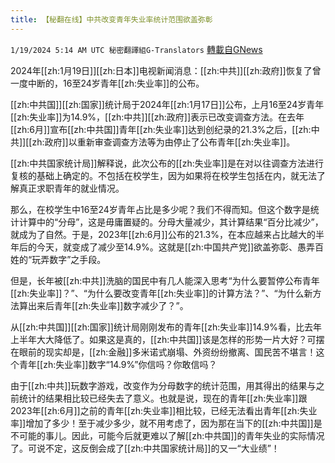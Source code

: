 ```yaml
---
title: 【秘翻在线】中共改变青年失业率统计范围欲盖弥彰
---
```

`1/19/2024 5:14 AM UTC 秘密翻譯組G-Translators` [轉載自GNews](https://gnews.org/articles/2234269)

2024年[[zh:1月19日]][[zh:日本]]电视新闻消息：[[zh:中共]][[zh:政府]]恢复了曾一度中断的，16至24岁青年[[zh:失业率]]的公布。

[[zh:中共国]][[zh:国家]]统计局于2024年[[zh:1月17日]]公布，上月16至24岁青年[[zh:失业率]]为14.9%，[[zh:中共]][[zh:政府]]表示已改变调查方法。在去年[[zh:6月]]宣布[[zh:中共国]]青年[[zh:失业率]]达到创纪录的21.3%之后，[[zh:中共]][[zh:政府]]以重新审查调查方法等为由停止了公布青年[[zh:失业率]]。

[[zh:中共国家统计局]]解释说，此次公布的[[zh:失业率]]是在对以往调查方法进行复核的基础上确定的。不包括在校学生，因为如果将在校学生包括在内，就无法了解真正求职青年的就业情况。

那么，在校学生中16至24岁青年占比是多少呢？我们不得而知。但这个数字是统计计算中的“分母”，这是毋庸置疑的。分母大量减少，其计算结果“百分比减少”，就成为了自然。于是，2023年[[zh:6月]]公布的21.3%，在本应越来占比越大的半年后的今天，就变成了减少至14.9%。这就是[[zh:中国共产党]]欲盖弥彰、愚弄百姓的“玩弄数字”之手段。

但是，长年被[[zh:中共]]洗脑的国民中有几人能深入思考“为什么要暂停公布青年[[zh:失业率]]？”、“为什么要改变青年[[zh:失业率]]的计算方法？”、“为什么新方法算出来后青年[[zh:失业率]]数字减少了？”。

从[[zh:中共国]][[zh:国家]]统计局刚刚发布的青年[[zh:失业率]]14.9%看，比去年上半年大大降低了。如果这是真的，[[zh:中共国]]该是怎样的形势一片大好？可摆在眼前的现实却是，[[zh:金融]]多米诺式崩塌、外资纷纷撤离、国民苦不堪言！这个青年[[zh:失业率]]数字“14.9%”你信吗？你敢信吗？

由于[[zh:中共]]玩数字游戏，改变作为分母数字的统计范围，用其得出的结果与之前统计的结果相比较已经失去了意义。也就是说，现在的青年[[zh:失业率]]跟2023年[[zh:6月]]之前的青年[[zh:失业率]]相比较，已经无法看出青年[[zh:失业率]]增加了多少！至于减少多少，就不用考虑了，因为那在当下的[[zh:中共国]]是不可能的事儿。因此，可能今后就更难以了解[[zh:中共国]]的青年失业的实际情况了。可说不定，这反倒会成了[[zh:中共国家统计局]]的又一“大业绩”！
